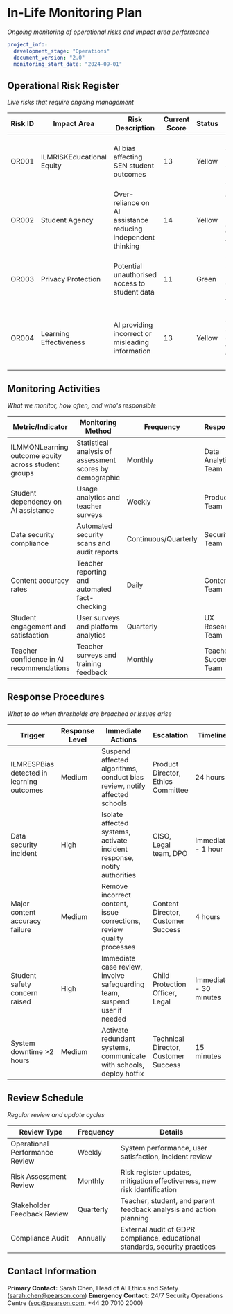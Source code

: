 # In-Life Monitoring Plan

*Ongoing monitoring of operational risks and impact area performance*

```yaml
project_info:
  development_stage: "Operations"
  document_version: "2.0"
  monitoring_start_date: "2024-09-01"
```

## Operational Risk Register
*Live risks that require ongoing management*
<!--%OP_RISKS-->
| Risk ID | Impact Area | Risk Description | Current Score | Status | Monitoring Method | Response Actions | Last Review |
|---------|-------------|------------------|---------------|--------|-------------------|------------------|-------------|
| OR001 | ILMRISKEducational Equity | AI bias affecting SEN student outcomes | 13 | Yellow | Monthly analysis of learning outcomes by student group | Bias correction algorithms, specialist review | 10-Jul-25 |
| OR002 | Student Agency | Over-reliance on AI assistance reducing independent thinking | 14 | Yellow | Weekly usage pattern analysis, teacher feedback | Usage alerts, reflection prompts, teacher intervention | 08-Jul-25 |
| OR003 | Privacy Protection | Potential unauthorised access to student data | 11 | Green | Continuous security monitoring, quarterly penetration testing | Immediate access revocation, incident response protocol | 05-Jul-25 |
| OR004 | Learning Effectiveness | AI providing incorrect or misleading information | 13 | Yellow | Daily content accuracy checks, teacher feedback system | Content correction, algorithm retraining | 09-Jul-25 |

## Monitoring Activities
*What we monitor, how often, and who's responsible*
<!--%OP_MONITORS-->
| Metric/Indicator | Monitoring Method | Frequency | Responsible | Target/Baseline |
|------------------|-------------------|-----------|-------------|-----------------|
| ILMMONLearning outcome equity across student groups | Statistical analysis of assessment scores by demographic | Monthly | Data Analytics Team | <5% variance between groups |
| Student dependency on AI assistance | Usage analytics and teacher surveys | Weekly | Product Team | <30% of tasks completed with heavy AI assistance |
| Data security compliance | Automated security scans and audit reports | Continuous/Quarterly | Security Team | Zero breaches, 100% compliance |
| Content accuracy rates | Teacher reporting and automated fact-checking | Daily | Content Team | >98% accuracy rate |
| Student engagement and satisfaction | User surveys and platform analytics | Quarterly | UX Research Team | >4.2/5.0 satisfaction score |
| Teacher confidence in AI recommendations | Teacher surveys and training feedback | Monthly | Teacher Success Team | >80% confidence rating |

## Response Procedures
*What to do when thresholds are breached or issues arise*
<!--%OPS_RESPONSES-->
| Trigger                      | Response Level      | Immediate Actions            | Escalation        | Timeline          |
| ---------------------------- | ------------------- | ---------------------------- | ----------------- | ----------------- |
| ILMRESPBias detected in learning outcomes | Medium | Suspend affected algorithms, conduct bias review, notify affected schools | Product Director, Ethics Committee | 24 hours |
| Data security incident | High | Isolate affected systems, activate incident response, notify authorities | CISO, Legal team, DPO | Immediate - 1 hour |
| Major content accuracy failure | Medium | Remove incorrect content, issue corrections, review quality processes | Content Director, Customer Success | 4 hours |
| Student safety concern raised | High | Immediate case review, involve safeguarding team, suspend user if needed | Child Protection Officer, Legal | Immediate - 30 minutes |
| System downtime >2 hours | Medium | Activate redundant systems, communicate with schools, deploy hotfix | Technical Director, Customer Success | 15 minutes |

## Review Schedule
*Regular review and update cycles*

| Review Type | Frequency | Details |
|-------------|-----------|----------|
| Operational Performance Review | Weekly | System performance, user satisfaction, incident review |
| Risk Assessment Review | Monthly | Risk register updates, mitigation effectiveness, new risk identification |
| Stakeholder Feedback Review | Quarterly | Teacher, student, and parent feedback analysis and action planning |
| Compliance Audit | Annually | External audit of GDPR compliance, educational standards, security practices |

## Contact Information
**Primary Contact:** Sarah Chen, Head of AI Ethics and Safety (sarah.chen@pearson.com)
**Emergency Contact:** 24/7 Security Operations Centre (soc@pearson.com, +44 20 7010 2000)
